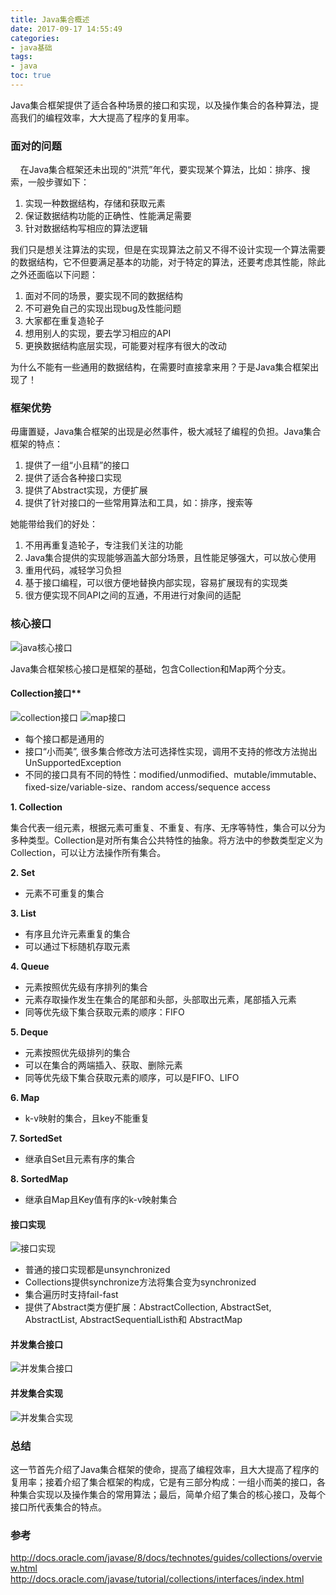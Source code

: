 ```yaml
---
title: Java集合概述
date: 2017-09-17 14:55:49
categories:
- java基础
tags:
- java
toc: true
---
```


Java集合框架提供了适合各种场景的接口和实现，以及操作集合的各种算法，提高我们的编程效率，大大提高了程序的复用率。
<!--more-->

### 面对的问题
&nbsp;&nbsp;&nbsp;&nbsp;在Java集合框架还未出现的“洪荒”年代，要实现某个算法，比如：排序、搜索，一般步骤如下：

1. 实现一种数据结构，存储和获取元素
2. 保证数据结构功能的正确性、性能满足需要
3. 针对数据结构写相应的算法逻辑

我们只是想关注算法的实现，但是在实现算法之前又不得不设计实现一个算法需要的数据结构，它不但要满足基本的功能，对于特定的算法，还要考虑其性能，除此之外还面临以下问题：

1. 面对不同的场景，要实现不同的数据结构
2. 不可避免自己的实现出现bug及性能问题
3. 大家都在重复造轮子
4. 想用别人的实现，要去学习相应的API
5. 更换数据结构底层实现，可能要对程序有很大的改动

为什么不能有一些通用的数据结构，在需要时直接拿来用？于是Java集合框架出现了！

### 框架优势
毋庸置疑，Java集合框架的出现是必然事件，极大减轻了编程的负担。Java集合框架的特点：

1. 提供了一组“小且精”的接口
2. 提供了适合各种接口实现
3. 提供了Abstract实现，方便扩展
4. 提供了针对接口的一些常用算法和工具，如：排序，搜索等

她能带给我们的好处：

1. 不用再重复造轮子，专注我们关注的功能
2. Java集合提供的实现能够涵盖大部分场景，且性能足够强大，可以放心使用
3. 重用代码，减轻学习负担
4. 基于接口编程，可以很方便地替换内部实现，容易扩展现有的实现类
5. 很方便实现不同API之间的互通，不用进行对象间的适配

### 核心接口

![java核心接口](/img/20170917/colls-coreInterfaces.gif)

Java集合框架核心接口是框架的基础，包含Collection和Map两个分支。

#### Collection接口**

![collection接口](/img/20170917/colls-interfaces.png)
![map接口](/img/20170917/map-interfaces.png)

* 每个接口都是通用的
* 接口“小而美”, 很多集合修改方法可选择性实现，调用不支持的修改方法抛出UnSupportedException
* 不同的接口具有不同的特性：modified/unmodified、mutable/immutable、fixed-size/variable-size、random access/sequence access

**1. Collection**

集合代表一组元素，根据元素可重复、不重复、有序、无序等特性，集合可以分为多种类型。Collection是对所有集合公共特性的抽象。将方法中的参数类型定义为Collection，可以让方法操作所有集合。

**2. Set**

* 元素不可重复的集合

**3. List**

* 有序且允许元素重复的集合
* 可以通过下标随机存取元素

**4. Queue**

* 元素按照优先级有序排列的集合
* 元素存取操作发生在集合的尾部和头部，头部取出元素，尾部插入元素
* 同等优先级下集合获取元素的顺序：FIFO

**5. Deque**

* 元素按照优先级排列的集合
* 可以在集合的两端插入、获取、删除元素
* 同等优先级下集合获取元素的顺序，可以是FIFO、LIFO

**6. Map**

* k-v映射的集合，且key不能重复

**7. SortedSet**

* 继承自Set且元素有序的集合

**8. SortedMap**

* 继承自Map且Key值有序的k-v映射集合

#### 接口实现
![接口实现](/img/20170917/colls-implements.png)

* 普通的接口实现都是unsynchronized
* Collections提供synchronize方法将集合变为synchronized
* 集合遍历时支持fail-fast
* 提供了Abstract类方便扩展：AbstractCollection, AbstractSet, AbstractList, AbstractSequentialListh和 AbstractMap


#### 并发集合接口
![并发集合接口](/img/20170917/con-colls-interfaces.png)

#### 并发集合实现
![并发集合实现](/img/20170917/con-colls-implements.png)


### 总结
这一节首先介绍了Java集合框架的使命，提高了编程效率，且大大提高了程序的复用率；接着介绍了集合框架的构成，它是有三部分构成：一组小而美的接口，各种集合实现以及操作集合的常用算法；最后，简单介绍了集合的核心接口，及每个接口所代表集合的特点。

### 参考
http://docs.oracle.com/javase/8/docs/technotes/guides/collections/overview.html
http://docs.oracle.com/javase/tutorial/collections/interfaces/index.html
